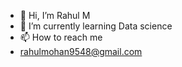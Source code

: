 - 👋 Hi, I’m Rahul M
- 🌱 I’m currently learning Data science
- 📫 How to reach me
- rahulmohan9548@gmail.com

<!---
Rahul-m-10/Rahul-m-10 is a ✨ special ✨ repository because its `README.md` (this file) appears on your GitHub profile.
You can click the Preview link to take a look at your changes.
--->
